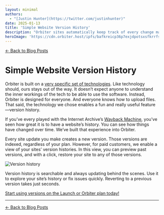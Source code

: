```yaml
---
layout: minimal
authors:
  - "[Justin Hunter](https://twitter.com/justinhunter)"
date: 2025-01-13
title: 'Simple Website Version History'
description: "Orbiter sites automatically keep track of every change made, creating a rich version history. This allows you to see the past and revert anytime."
heroImage: 'https://cdn.orbiter.host/ipfs/bafkreicp36p7exjdpotsxsfkrrfsyn3vmbursnqj7dg66t6ovmwn6sf7da'
---
```


[← Back to Blog Posts](/blog)

# Simple Website Version History
Orbiter is built on a [very specific set of technologies](https://orbiter.host/blog/how-we-use-blockchain-behind-the-scenes). Like technology should, ours stays out of the way. It doesn’t expect anyone to understand the inner workings of the tech to be able to use the software. Instead, Orbiter is designed for everyone. And everyone knows how to upload files. That said, the technology we chose enables a fun and really useful feature—version history.

If you’ve every played with the Internet Archive’s [Wayback Machine](http://web.archive.org/), you’ve seen how great it is to have a website’s history. You can see how things have changed over time. We’ve built that experience into Orbiter.

Every site update you make creates a new version. Those versions are indexed, regardless of your plan. However, for paid customers, we enable a view of your sites’ version histories. In this view, you can preview past versions, and with a click, restore your site to any of those versions.

![Version history](https://cdn.orbiter.host/ipfs/bafkreicp36p7exjdpotsxsfkrrfsyn3vmbursnqj7dg66t6ovmwn6sf7da)

Version history is searchable and always updating behind the scenes. Use it to explore your site’s history or fix issues quickly. Reverting to a previous version takes just seconds.

[Start using versions on the Launch or Orbiter plan today!](https://orbiter.host)

---

[← Back to Blog Posts](/blog)
